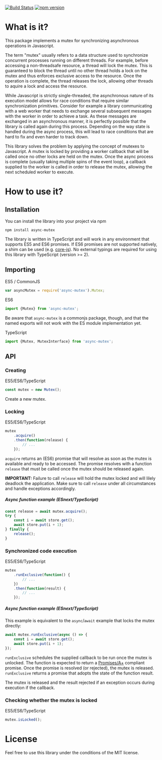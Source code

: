 [![Build Status](https://travis-ci.org/DirtyHairy/async-mutex.svg?branch=master)](https://travis-ci.org/DirtyHairy/async-mutex)
[![npm version](https://badge.fury.io/js/async-mutex.svg)](https://badge.fury.io/js/async-mutex)

# What is it?

This package implements a mutex for synchronizing asynchronous operations in
Javascript.

The term "mutex" usually refers to a data structure used to synchronize
concurrent processes running on different threads. For example, before accessing
a non-threadsafe resource, a thread will lock the mutex. This is guaranteed
to block the thread until no other thread holds a lock on the mutex and thus
enforces exclusive access to the resource. Once the operation is complete, the
thread releases the lock, allowing other threads to aquire a lock and access the
resource.

While Javascript is strictly single-threaded, the asynchronous nature of its
execution model allows for race conditions that require similar synchronization
primitives. Consider for example a library communicating with a web worker that
needs to exchange several subsequent messages with the worker in order to achieve
a task. As these messages are exchanged in an asynchronous manner, it is perfectly
possible that the library is called again during this process. Depending on the
way state is handled during the async process, this will lead to race conditions
that are hard to fix and even harder to track down.

This library solves the problem by applying the concept of mutexes to Javascript.
A mutex is locked by providing a worker callback that will be called once no other locks
are held on the mutex. Once the async process is complete (usually taking multiple
spins of the event loop), a callback supplied to the worker is called in order
to release the mutex, allowing the next scheduled worker to execute.

# How to use it?

## Installation

You can install the library into your project via npm

    npm install async-mutex

The library is written in TypeScript and will work in any environment that
supports ES5 and ES6 promises. If ES6 promises are not supported natively,
a shim can be used (e.g. [core-js](https://github.com/zloirock/core-js)).
No external typings are required for using this library with
TypeScript (version >= 2).

## Importing

ES5 / CommonJS
```javascript
var asyncMutex = require('async-mutex').Mutex;
```

ES6
```javascript
import {Mutex} from 'async-mutex';
```

Be aware that `async-mutex` is a commonjs package, though, and that the named exports will not work with the ES module implementation yet.

TypeScript
```typescript
import {Mutex, MutexInterface} from 'async-mutex';
```

##  API

### Creating

ES5/ES6/TypeScript
```typescript
const mutex = new Mutex();
```

Create a new mutex.

### Locking

ES5/ES6/TypeScript
```typescript
mutex
    .acquire()
    .then(function(release) {
        // ...
    });
```

`acquire` returns an (ES6) promise that will resolve as soon as the mutex is
available and ready to be accessed. The promise resolves with a function `release` that
must be called once the mutex should be released again.

**IMPORTANT:** Failure to call `release` will hold the mutex locked and will
lilely deadlock the application. Make sure to call `release` under all circumstances
and handle exceptions accordingly.

##### Async function example (ESnext/TypeScript)

```typescript
const release = await mutex.acquire();
try {
    const i = await store.get();
    await store.put(i + 1);
} finally {
    release();
}
```

### Synchronized code execution

ES5/ES6/TypeScript
```typescript
mutex
    .runExclusive(function() {
        // ...
    })
    .then(function(result) {
        // ...
    });
```

##### Async function example (ESnext/TypeScript)

This example is equivalent to the `async`/`await` example that
locks the mutex directly:

```typescript
await mutex.runExclusive(async () => {
    const i = await store.get();
    await store.put(i + 1);
});
```

`runExclusive` schedules the supplied callback to be run once the mutex is unlocked.
The function is expected to return a [Promises/A+](https://promisesaplus.com/)
compliant promise. Once the promise is resolved (or rejected), the mutex is released.
`runExclusive` returns a promise that adopts the state of the function result.

The mutex is released and the result rejected if an exception occurs during execution
if the callback.

### Checking whether the mutex is locked

ES5/ES6/TypeScript
```typescript
mutex.isLocked();
```

# License

Feel free to use this library under the conditions of the MIT license.
